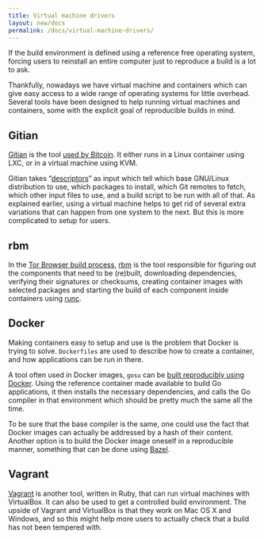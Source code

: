 ```yaml
---
title: Virtual machine drivers
layout: new/docs
permalink: /docs/virtual-machine-drivers/
---
```


If the build environment is defined using a reference free operating
system, forcing users to reinstall an entire computer just to reproduce
a build is a lot to ask.

Thankfully, nowadays we have virtual machine and containers which can
give easy access to a wide range of operating systems for little
overhead. Several tools have been designed to help running virtual
machines and containers, some with the explicit goal of reproducible
builds in mind.

Gitian
------

[Gitian](https://gitian.org/) is the tool [used by
Bitcoin](https://github.com/bitcoin/bitcoin/blob/master/doc/gitian-building.md).
It either runs in a Linux container using LXC, or in a virtual machine
using KVM.

Gitian takes
“[descriptors](https://github.com/bitcoin/bitcoin/blob/master/contrib/gitian-descriptors/)”
as input which tell which base GNU/Linux distribution to use, which
packages to install, which Git remotes to fetch, which other input
files to use, and a build script to be run with all of that. As explained
earlier, using a virtual machine helps to get rid of several extra
variations that can happen from one system to the next.  But this is
more complicated to setup for users.

rbm
---

In the [Tor Browser build process](https://trac.torproject.org/projects/tor/wiki/doc/TorBrowser/Hacking#BuildingOfficialTorBrowserReleaseBinaries),
[rbm](https://rbm.torproject.org/) is the tool responsible for
figuring out the components that need to be (re)built, downloading
dependencies, verifying their signatures or checksums, creating container
images with selected packages and starting the build of each component
inside containers using [runc](https://runc.io/).

Docker
------

Making containers easy to setup and use is the problem that Docker is trying to solve.
`Dockerfiles` are used to describe how to create a container, and how
applications can be run in there.

A tool often used in Docker images, `gosu` can be [built reproducibly
using Docker](https://github.com/tianon/gosu/blob/master/Dockerfile).
Using the reference container made available to build Go applications,
it then installs the necessary dependencies, and calls the Go compiler
in that environment which should be pretty much the same all the time.

To be sure that the base compiler is the same, one could use the fact
that Docker images can actually be addressed by a hash of their content.
Another option is to build the Docker image oneself in a reproducible
manner, something that can be done using
[Bazel](https://bazel.io/docs/be/docker.html).

Vagrant
-------

[Vagrant](https://www.vagrantup.com/) is another tool, written in Ruby,
that can run virtual machines with VirtualBox. It can also be used to
get a controlled build environment. The upside of Vagrant and VirtualBox
is that they work on Mac OS X and Windows, and so this might help more
users to actually check that a build has not been tempered with.
